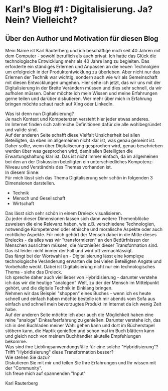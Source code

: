 # Karl's Blog #1 : Digitalisierung. Ja? Nein? Vielleicht?

## Über den Author und Motivation für diesen Blog
Mein Name ist Karl Rauterberg und ich beschäftige mich seit 40 Jahren mit dem Computer - sowohl beruflich als auch privat.
Ich hatte das Glück die technologische Entwicklung mehr als 40 Jahre lang zu begleiten. 
Das erforderte ein ständiges Erlernen und Anpassen an die neuen Technolgien um erfolgreich in der Produktentwicklung zu überleben. 
Aber nicht nur das Erlernen der Technik war wichtig, sondern auch wie wir als Gemeinschaft mit diesen Entwicklungen umgehen.
Hier sehe ich jetzt, das wir uns mit der Digitalisierung in der Breite Verändern müssen und dies sehr schnell, da wir aufholen müssen.
Daher möchte ich mein Wissen und meine Erfahrungen gerne teilen und darüber diskutieren.
Wer mehr über mich in Erfahrung bringen möchte schaut nach auf Xing oder LinkedIn.

Was ist denn nun Digitalisierung?   
Je nach Kontext und Kompetenzen versteht hier jeder etwas anderes.     
Im Internet finden sich  zahlreiche Definitionen dafür die alle wohlbegründet und valide sind.    
Auf der anderen Seite schafft diese Vielfalt Unsicherheit bei allen Beteiligten, da eben im allgemeinen nicht klar ist, was genau gemeint ist.
Daher sollte, wenn über Digitaliserung gesprochen wird, genau beschrieben werden über was gesprochen wird, damit allen Beteiligten die Erwartungshaltung klar ist.
Das ist nicht immer einfach, da im allgemeinen bei den an der Diskussion beteiligten ein unterschiedliches Kompotenz-Niveau und Verständnis des Themas vorhanden ist.     
In diesem Sinne:    
Für mich lässt sich das Thema Digitaliserung sehr schön in folgenden 3 Dimensionen darstellen.      
+ Technik
+ Mensch und Gesellschaft
+ Wirtschaft    


Das lässt sich sehr schön in einem Dreieck visualisieren.     
Zu jeder dieser Dimensionen lassen sich dann weitere Themenblöcke
zuweisen die eine Relevanz haben, wie z.B. verschiedene Technologien, notwendige Kompetenzen oder ethische und moralische Aspekte oder auch rechtliche Aspekte.
Für mich gehört der Mensch dabei in die Mitte dieses Dreiecks - da alles was wir "transformieren" an den Bedürfnissen der Menschen ausrichten müssen, die Nutznießer dieser Transformation sind.     
Das ist leider nicht immer der Fall und wird oft vernachlässigt.     
Das fängt bei der Wortwahl an - Digitalisierung lässt eine komplexe technologische Veränderung erwarten die bei vielen Beteiligten Ängste und Vorbehalte weckt.
Dabei ist Digitalisierung nicht nur ein technologisches Thema - siehe das Dreieck.    
Ich spreche daher auch viel lieber von Hybridisierung - darunter verstehe ich das wir die heutige "analogen" Welt, zu der der Mensch im Mittelpunkt gehört,
und die digitale Technik in Einklang bringen.     
Nehmen wir das Beispiel "shoppen" eines Buches - wenn ich es heute schnell und einfach haben möchte bestelle ich mir 
abends vom Sofa aus einfach und schnell mein bevorzugtes Produkt im Internet da ich wenig Zeit habe.    
Auf der anderen Seite möchte ich aber auch die Möglichkeit haben eine reine
"analoge" Einkaufserfahrung zu genießen. Darunter verstehe ich, das ich in den Buchladen meiner Wahl gehen kann und dort im Bücherstapel stöbern kann, die Haptik genießen und schon mal im Buch blättern kann und gleich noch von meinem Buchhändler akutelle Empfehlungen bekomme.    
Was sind ihre Lieblingsanwendungsfälle für eine solche "Hybridisierung"?    
Trifft "Hybridisierung" diese Transformation besser?    
Wie stehen Sie dazu?    
Diskutieren Sie mit mir und teilen Sie Ihre Erfahrungen und Ihr wissen mit der "Community".   
Ich freue mich auf spannenden "Input"     

Karl Rauterberg




